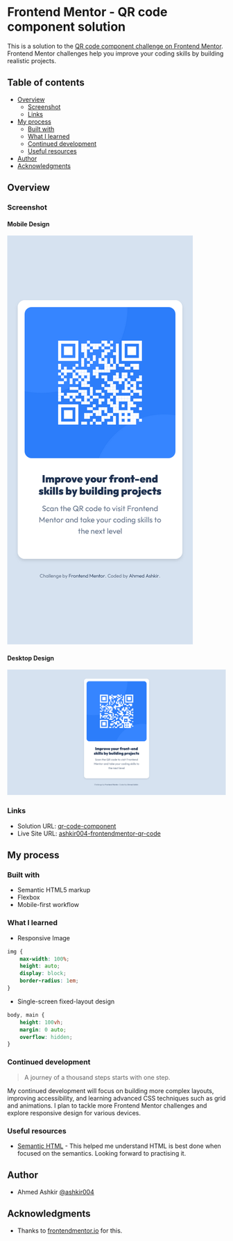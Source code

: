 # Frontend Mentor - QR code component solution

This is a solution to the [QR code component challenge on Frontend Mentor](https://www.frontendmentor.io/challenges/qr-code-component-iux_sIO_H). Frontend Mentor challenges help you improve your coding skills by building realistic projects. 

## Table of contents

- [Overview](#overview)
  - [Screenshot](#screenshot)
  - [Links](#links)
- [My process](#my-process)
  - [Built with](#built-with)
  - [What I learned](#what-i-learned)
  - [Continued development](#continued-development)
  - [Useful resources](#useful-resources)
- [Author](#author)
- [Acknowledgments](#acknowledgments)


## Overview

### Screenshot
#### Mobile Design
![Mobile](/images/Mobile.png)

#### Desktop Design
![Desktop](/images/Desktop.png)


### Links

- Solution URL: [qr-code-component](https://github.com/ashkir004/qr-code-component)
- Live Site URL: [ashkir004-frontendmentor-qr-code](https://ashkir004-frontendmentor-qr-code.netlify.app/)

## My process

### Built with

- Semantic HTML5 markup
- Flexbox
- Mobile-first workflow

### What I learned
- Responsive Image
```css
img {
    max-width: 100%;
    height: auto;
    display: block;
    border-radius: 1em;
}
```

- Single-screen fixed-layout design
```css
body, main {
    height: 100vh;
    margin: 0 auto;
    overflow: hidden;
}
```

### Continued development

> A journey of a thousand steps starts with one step.

My continued development will focus on building more complex layouts, improving accessibility, and learning advanced CSS techniques such as grid and animations. I plan to tackle more Frontend Mentor challenges and explore responsive design for various devices.


### Useful resources

- [Semantic HTML](https://web.dev/learn/html/semantic-html) - This helped me understand HTML is best done when focused on the semantics. Looking forward to practising it.

## Author

- Ahmed Ashkir [@ashkir004](https://www.frontendmentor.io/profile/ashkir004)

## Acknowledgments

- Thanks to [frontendmentor.io](https://www.frontendmentor.io/challenges/qr-code-component-iux_sIO_H) for this.
